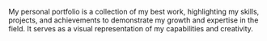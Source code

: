 My personal portfolio is a collection of my best work, highlighting my skills, projects, and achievements to demonstrate my growth and expertise in the field. It serves as a visual representation of my capabilities and creativity. 
